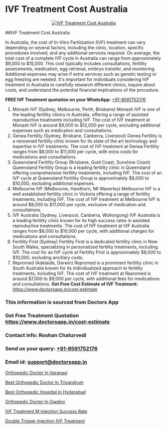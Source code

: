 # IVF Treatment Cost Australia

<p align="center">
  <a href="https://doctorsapp.in/treatment/ivf-treatment">
    <img src="https://doctorsapp.co.in/uploads/treatment_image/ICSI.jpg" alt="IVF Treatment Cost Australia">
  </a>
</p>
##IVF Treatment Cost Australia

In Australia, the cost of In-Vitro Fertilization (IVF) treatment can vary depending on several factors, including the clinic, location, specific procedures involved, and any additional services required. On average, the total cost of a complete IVF cycle in Australia can range from approximately $8,000 to $15,000. This cost typically includes consultations, fertility assessments, medication, egg retrieval, embryo transfer, and monitoring. Additional expenses may arise if extra services such as genetic testing or egg freezing are needed. It's important for individuals considering IVF treatment in Australia to carefully research different clinics, inquire about costs, and understand the potential financial implications of the procedure.

**FREE IVF Treatment quotation on your WhatsApp:**  [+91-8591752176](https://api.whatsapp.com/send?phone=8591752176)

1) Monash IVF (Sydney, Melbourne, Perth, Brisbane)   Monash IVF is one of the leading fertility clinics in Australia, offering a range of assisted reproductive treatments including IVF. The cost of IVF treatment at Monash IVF is around $9,000 to $12,000 per cycle, excluding additional expenses such as medication and consultations.
2) Genea Fertility (Sydney, Brisbane, Canberra, Liverpool)   Genea Fertility is a renowned fertility clinic known for its state of the art technology and expertise in IVF treatments. The cost of IVF treatment at Genea Fertility ranges from $8,000 to $11,000 per cycle, with extra costs for medications and consultations.
3) Queensland Fertility Group (Brisbane, Gold Coast, Sunshine Coast)   Queensland Fertility Group is a leading fertility clinic in Queensland offering comprehensive fertility treatments, including IVF. The cost of an IVF cycle at Queensland Fertility Group is approximately $8,000 to $10,000, excluding additional expenses.
4) Melbourne IVF (Melbourne, Hawthorn, Mt Waverley)   Melbourne IVF is a well established fertility clinic in Victoria offering a range of fertility treatments, including IVF. The cost of IVF treatment at Melbourne IVF is around $8,000 to $11,000 per cycle, exclusive of medication and consultations.
5) IVF Australia (Sydney, Liverpool, Canberra, Wollongong)   IVF Australia is a leading fertility clinic known for its high success rates in assisted reproductive treatments. The cost of IVF treatment at IVF Australia ranges from $8,000 to $10,000 per cycle, with additional charges for medications and consultations.
6) Fertility First (Sydney)   Fertility First is a dedicated fertility clinic in New South Wales, specializing in personalized fertility treatments, including IVF. The cost for an IVF cycle at Fertility First is approximately $8,000 to $10,000, excluding ancillary costs.
7) Repromed (Adelaide, Darwin)   Repromed is a prominent fertility clinic in South Australia known for its individualized approach to fertility treatments, including IVF. The cost of IVF treatment at Repromed is around $7,000 to $9,000 per cycle, with additional fees for medications and consultations.
**Get Free Cost Estimate of IVF Treatment:** https://www.doctorsapp.in/cost-estimate

### This information is sourced from Doctors App 
### Get Free Treatment Quotation https://www.doctorsapp.in/cost-estimate
### Contact info: Roshan Chaturvedi 
### Send us your query: [+91-8591752176](https://api.whatsapp.com/send?phone=8591752176) 
### Email id: support@doctorsapp.in

[Orthopedic Doctor In Varanasi](https://www.linkedin.com/pulse/orthopedic-doctor-varanasi-acl-tear-treatment-mtwhe?trackingId=t41j%2BFoLBVl8S2Q%2BBf3WiA%3D%3D&lipi=urn%3Ali%3Apage%3Ad_flagship3_company_admin%3BxUBWLKzDRA2fVBqJ%2Fp%2FTnw%3D%3D)

[Best Orthopedic Doctor In Trivandrum](https://www.linkedin.com/pulse/best-orthopedic-doctor-trivandrum-doctorsapp-united-arab-emirates-ujjre?trackingId=IvFApcr9zB7Yf77OK7KjkA%3D%3D&lipi=urn%3Ali%3Apage%3Ad_flagship3_company_admin%3BSXrbBuk4SwWZ8nIcZ2zSvw%3D%3D)

[Best Orthopedic Hospital In Hyderabad](https://medium.com/@vimalrana22/best-orthopedic-hospital-in-hyderabad-e7492a968a31)

[Orthopedic Doctor In Gwalior](https://medium.com/@vimalrana22/orthopedic-doctor-in-gwalior-db56315fa585)

[IVF Treatment M Injection Success Rate](https://doctors-apps.github.io/doctorsapp/ivf-treatment-m-injection-success-rate)

[Double Trigger Injection IVF Treatment](https://doctors-apps.github.io/doctorsapp/double-trigger-injection-ivf-treatment)

